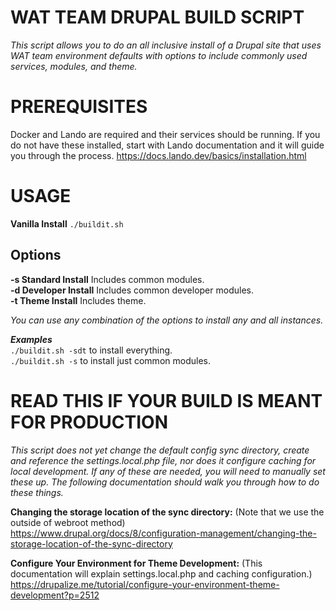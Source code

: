 # WAT TEAM DRUPAL BUILD SCRIPT  

*This script allows you to do an all inclusive install of a Drupal site that uses WAT team environment defaults with options to include commonly used services, modules, and theme.*  

# PREREQUISITES

Docker and Lando are required and their services should be running. If you do not have these installed, start with Lando documentation and it will guide you through the process. https://docs.lando.dev/basics/installation.html

# USAGE
**Vanilla Install**  `./buildit.sh`  

## Options  
**-s Standard Install** Includes common modules.<br> 
**-d Developer Install** Includes common developer modules.<br>
**-t Theme Install** Includes theme.  

*You can use any combination of the options to install any and all instances.*  

***Examples***<br>
`./buildit.sh -sdt` to install everything.<br>
`./buildit.sh -s` to install just common modules.

# READ THIS IF YOUR BUILD IS MEANT FOR PRODUCTION  
*This script does not yet change the default config sync directory, create and reference the settings.local.php file, nor does it configure caching for local development. If any of these are needed, you will need to manually set these up. The following documentation should walk you through how to do these things.*  

**Changing the storage location of the sync directory:** (Note that we use the outside of webroot method)  
https://www.drupal.org/docs/8/configuration-management/changing-the-storage-location-of-the-sync-directory  

**Configure Your Environment for Theme Development:** (This documentation will explain settings.local.php and caching configuration.)  
https://drupalize.me/tutorial/configure-your-environment-theme-development?p=2512
